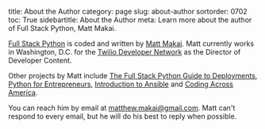 title: About the Author
category: page
slug: about-author
sortorder: 0702
toc: True
sidebartitle: About the Author
meta: Learn more about the author of Full Stack Python, Matt Makai.


[Full Stack Python](https://www.fullstackpython.com/) is coded and written by
[Matt Makai](http://www.mattmakai.com/). Matt currently
works in Washington, D.C. for the 
[Twilio Developer Network](https://www.twilio.com/blog/2014/02/introducing-developer-evangelist-matt-makai.html)
as the Director of Developer Content.

Other projects by Matt include 
[The Full Stack Python Guide to Deployments](https://www.deploypython.com/), 
[Python for Entrepreneurs](https://training.talkpython.fm/courses/explore_entrepreneurs/python-for-entrepreneurs-build-and-launch-your-online-business),
[Introduction to Ansible](https://training.talkpython.fm/courses/explore_ansible/introduction-to-ansible-with-python)
and
[Coding Across America](http://www.codingacrossamerica.com/).

You can reach him by email at matthew.makai@gmail.com. Matt can't 
respond to every email, but he will do his best to reply when possible.
